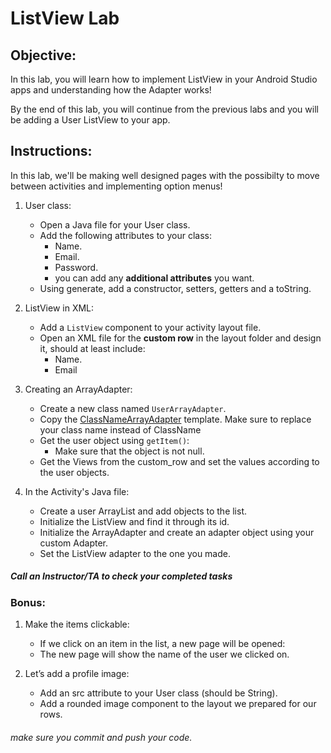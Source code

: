 # ListView Lab

## Objective: 
In this lab, you will learn how to implement ListView in your Android Studio apps and understanding how the Adapter works!  

By the end of this lab, you will continue from the previous labs and you will be adding a User ListView to your app.  

## Instructions:

In this lab, we'll be making well designed pages with the possibilty to move between activities and implementing option menus!  

1. User class:
    - Open a Java file for your User class.
    - Add the following attributes to your class:
      - Name.
      - Email.
      - Password.
      - you can add any **additional attributes** you want.
    - Using generate, add a constructor, setters, getters and a toString.


2. ListView in XML:
    - Add a `ListView` component to your activity layout file.
    - Open an XML file for the **custom row** in the layout folder and design it, should at least include:
        - Name.
        - Email


3. Creating an ArrayAdapter: 
    - Create a new class named `UserArrayAdapter`.
    - Copy the [ClassNameArrayAdapter](https://docs.google.com/document/d/148VUAErpZurx5NGTrQZ2Vxm_GZXy7Mt39oZ5b2plvAo/edit) template. Make sure to replace your class name instead of ClassName
    - Get the user object using `getItem()`:
      - Make sure that the object is not null.
    - Get the Views from the custom_row and set the values according to the user objects.


4. In the Activity's Java file:
    - Create a user ArrayList and add objects to the list.
    - Initialize the ListView and find it through its id.
    - Initialize the ArrayAdapter and create an adapter object using your custom Adapter.
    - Set the ListView adapter to the one you made.


##### Call an Instructor/TA to check your completed tasks

### Bonus:

1. Make the items clickable:
    - If we click on an item in the list, a new page will be opened:
    - The new page will show the name of the user we clicked on. 
    
2. Let’s add a profile image:
    - Add an src attribute to your User class (should be String). 
    - Add a rounded image component to the layout we prepared for our rows. 

 
###### make sure you commit and push your code.
